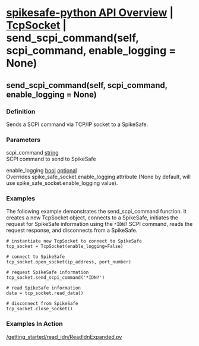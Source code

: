 # [spikesafe-python API Overview](/spikesafe_python_lib_docs/README.md) | [TcpSocket](/spikesafe_python_lib_docs/TcpSocket/README.md) | send_scpi_command(self, scpi_command, enable_logging = None)

## send_scpi_command(self, scpi_command, enable_logging = None)

### Definition
Sends a SCPI command via TCP/IP socket to a SpikeSafe.

### Parameters
scpi_command [string](https://docs.python.org/3/library/string.html)  
SCPI command to send to SpikeSafe

enable_logging [bool](https://docs.python.org/3/library/stdtypes.html#boolean-values) [optional](https://docs.python.org/3/library/typing.html#typing.Optional)  
Overrides spike_safe_socket.enable_logging attribute (None by default, will use spike_safe_socket.enable_logging value).

### Examples
The following example demonstrates the send_scpi_command function. It creates a new TcpSocket object, connects to a SpikeSafe, initiates the request for SpikeSafe information using the `*IDN?` SCPI command, reads the request response, and disconnects from a SpikeSafe.
```
# instantiate new TcpSocket to connect to SpikeSafe
tcp_socket = TcpSocket(enable_logging=False)

# connect to SpikeSafe
tcp_socket.open_socket(ip_address, port_number)  

# request SpikeSafe information
tcp_socket.send_scpi_command('*IDN?')  
 
# read SpikeSafe information
data = tcp_socket.read_data()            

# disconnect from SpikeSafe
tcp_socket.close_socket() 
```

### Examples In Action
[/getting_started/read_idn/ReadIdnExpanded.py](/getting_started/read_idn/ReadIdnExpanded.py)